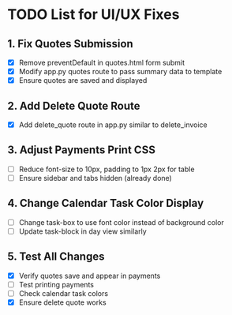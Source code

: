 # TODO List for UI/UX Fixes

## 1. Fix Quotes Submission
- [x] Remove preventDefault in quotes.html form submit
- [x] Modify app.py quotes route to pass summary data to template
- [x] Ensure quotes are saved and displayed

## 2. Add Delete Quote Route
- [x] Add delete_quote route in app.py similar to delete_invoice

## 3. Adjust Payments Print CSS
- [ ] Reduce font-size to 10px, padding to 1px 2px for table
- [ ] Ensure sidebar and tabs hidden (already done)

## 4. Change Calendar Task Color Display
- [ ] Change task-box to use font color instead of background color
- [ ] Update task-block in day view similarly

## 5. Test All Changes
- [x] Verify quotes save and appear in payments
- [ ] Test printing payments
- [ ] Check calendar task colors
- [x] Ensure delete quote works
